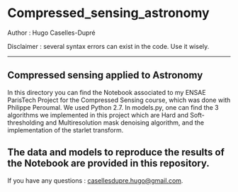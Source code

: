 # Compressed_sensing_astronomy

Author : Hugo Caselles-Dupré

Disclaimer : several syntax errors can exist in the code. Use it wisely.

---------------------------------------
Compressed sensing applied to Astronomy
---------------------------------------

In this directory you can find the Notebook associated to my ENSAE ParisTech Project for the Compressed Sensing course, which was done with Philippe Peroumal.
We used Python 2.7. In models.py, one can find the 3 algorithms we implemented in this project which are Hard and Soft-thresholding and Multiresolution mask denoising algorithm, and the implementation of the starlet transform.

The data and models to reproduce the results of the Notebook are provided in this repository.
------------------------------------------

If you have any questions : casellesdupre.hugo@gmail.com.

